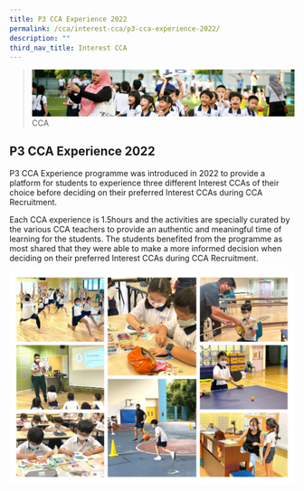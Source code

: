 ```yaml
---
title: P3 CCA Experience 2022
permalink: /cca/interest-cca/p3-cca-experience-2022/
description: ""
third_nav_title: Interest CCA
---
```

>![](/images/CCA/CCA_02.jpg)
>CCA

## P3 CCA Experience 2022


P3 CCA Experience programme was introduced in 2022 to provide a platform for students to experience three different Interest CCAs of their choice before deciding on their preferred Interest CCAs during CCA Recruitment.   

Each CCA experience is 1.5hours and the activities are specially curated by the various CCA teachers to provide an authentic and meaningful time of learning for the students. The students benefited from the programme as most shared that they were able to make a more informed decision when deciding on their preferred Interest CCAs during CCA Recruitment.


![](/images/CCA/P3%20CCA%20Experience.jpg)

